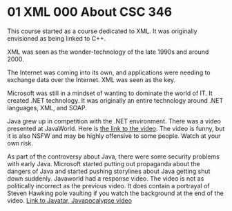 # 01 XML 000 About CSC 346

This course started as a course dedicated to XML.  It was originally envisioned as being linked to C++.

XML was seen as the wonder-technology of the late 1990s and around 2000.

The Internet was coming into its own, and applications were needing to exchange data over the Internet.  XML was seen as the key.

Microsoft was still in a mindset of wanting to dominate the world of IT.  It created .NET technology.  It was originally an entire technology around .NET languages, XML, and SOAP.

Java grew up in competition with the .NET environment.  There was a video presented at JavaWorld.  Here is [the link to the video](https://www.youtube.com/watch?v=tb6ar-Fy5GQ).  The video is funny, but it is also NSFW and may be highly offensive to some people.  Watch at your own risk.

As part of the controversy about Java, there were some security problems with early Java.  Microsoft started putting out propaganda about the dangers of Java and started pushing storylines about Java getting shut down suddenly.  Javaworld had a response video.  The video is not as politically incorrect as the previous video.  It does contain a portrayal of Steven Hawking pole vaulting if you watch the background at the end of the video.  [Link to Javatar, Javapocalypse video](https://www.youtube.com/watch?v=AGcPlkm8_vk)

